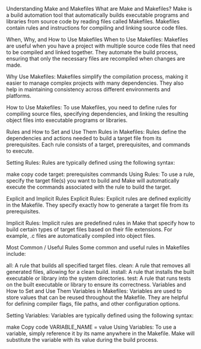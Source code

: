Understanding Make and Makefiles
What are Make and Makefiles?
Make is a build automation tool that automatically builds executable programs and libraries from source code by reading files called Makefiles. Makefiles contain rules and instructions for compiling and linking source code files.

When, Why, and How to Use Makefiles
When to Use Makefiles: Makefiles are useful when you have a project with multiple source code files that need to be compiled and linked together. They automate the build process, ensuring that only the necessary files are recompiled when changes are made.

Why Use Makefiles: Makefiles simplify the compilation process, making it easier to manage complex projects with many dependencies. They also help in maintaining consistency across different environments and platforms.

How to Use Makefiles: To use Makefiles, you need to define rules for compiling source files, specifying dependencies, and linking the resulting object files into executable programs or libraries.

Rules and How to Set and Use Them
Rules in Makefiles: Rules define the dependencies and actions needed to build a target file from its prerequisites. Each rule consists of a target, prerequisites, and commands to execute.

Setting Rules: Rules are typically defined using the following syntax:

make
copy code
target: prerequisites
    commands
Using Rules: To use a rule, specify the target file(s) you want to build and Make will automatically execute the commands associated with the rule to build the target.

Explicit and Implicit Rules
Explicit Rules: Explicit rules are defined explicitly in the Makefile. They specify exactly how to generate a target file from its prerequisites.

Implicit Rules: Implicit rules are predefined rules in Make that specify how to build certain types of target files based on their file extensions. For example, .c files are automatically compiled into object files.

Most Common / Useful Rules
Some common and useful rules in Makefiles include:

all: A rule that builds all specified target files.
clean: A rule that removes all generated files, allowing for a clean build.
install: A rule that installs the built executable or library into the system directories.
test: A rule that runs tests on the built executable or library to ensure its correctness.
Variables and How to Set and Use Them
Variables in Makefiles: Variables are used to store values that can be reused throughout the Makefile. They are helpful for defining compiler flags, file paths, and other configuration options.

Setting Variables: Variables are typically defined using the following syntax:

make
Copy code
VARIABLE_NAME = value
Using Variables: To use a variable, simply reference it by its name anywhere in the Makefile. Make will substitute the variable with its value during the build process.


